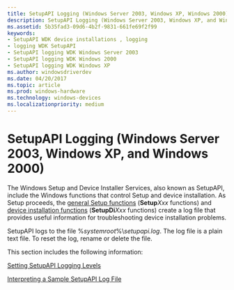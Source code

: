 ```yaml
---
title: SetupAPI Logging (Windows Server 2003, Windows XP, Windows 2000)
description: SetupAPI Logging (Windows Server 2003, Windows XP, and Windows 2000)
ms.assetid: 5b35fad3-09d6-4b2f-9831-661fe69f2f99
keywords:
- SetupAPI WDK device installations , logging
- logging WDK SetupAPI
- SetupAPI logging WDK Windows Server 2003
- SetupAPI logging WDK Windows 2000
- SetupAPI logging WDK Windows XP
ms.author: windowsdriverdev
ms.date: 04/20/2017
ms.topic: article
ms.prod: windows-hardware
ms.technology: windows-devices
ms.localizationpriority: medium
---
```


# SetupAPI Logging (Windows Server 2003, Windows XP, and Windows 2000)





The Windows Setup and Device Installer Services, also known as SetupAPI, include the Windows functions that control Setup and device installation. As Setup proceeds, the [general Setup functions](https://msdn.microsoft.com/library/windows/hardware/ff544985) (**Setup***Xxx* functions) and [device installation functions](https://msdn.microsoft.com/library/windows/hardware/ff541299) (**SetupDi***Xxx* functions) create a log file that provides useful information for troubleshooting device installation problems.

SetupAPI logs to the file %*systemroot*%\\*setupapi.log*. The log file is a plain text file. To reset the log, rename or delete the file.

This section includes the following information:

[Setting SetupAPI Logging Levels](setting-setupapi-logging-levels.md)

[Interpreting a Sample SetupAPI Log File](interpreting-a-sample-setupapi-log-file.md)

 

 





